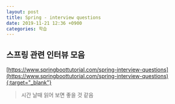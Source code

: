 ```yaml
---
layout: post
title: Spring - interview questions
date: 2019-11-21 12:36 +0900
categories: 학습
---
```

## 스프링 관련 인터뷰 모음

[https://www.springboottutorial.com/spring-interview-questions](https://www.springboottutorial.com/spring-interview-questions){:target="_blank"}



> 시간 날때 읽어 보면 좋을 것 같음

